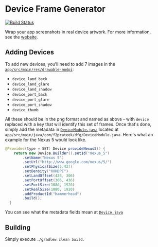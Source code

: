 Device Frame Generator
=======================

[![Build Status](https://travis-ci.org/f2prateek/android-device-frame-generator.png)](https://travis-ci.org/f2prateek/android-device-frame-generator)

Wrap your app screenshots in real device artwork. For more information, see the [website](http://f2prateek.com/android-device-frame-generator).

Adding Devices
--------------

To add new devices, you'll need to add 7 images in the [`app/src/main/res/drawable-nodpi`](https://github.com/f2prateek/android-device-frame-generator/tree/master/app/src/main/res/drawable-nodpi):
* `device_land_back`
* `device_land_glare`
* `device_land_shadow`
* `device_port_back`
* `device_port_glare`
* `device_port_shadow`
* `device_thumb`

All these should be in the png format and named as above - with `device` replaced with a key that will identify this set of frames.
Once that's done, simply add the metadata in [`DeviceModule.java`](https://github.com/f2prateek/android-device-frame-generator/blob/master/app/src/main/java/com/f2prateek/dfg/DeviceModule.java) located at `app/src/main/java/com/f2prateek/dfg/DeviceModule.java`.
Here's what an example for the Nexus 5 would look like.

```java
@Provides(type = SET) Device provideNexus5() {
    return new Device.Builder().setId("nexus_5")
        .setName("Nexus 5")
        .setUrl("http://www.google.com/nexus/5/")
        .setPhysicalSize(5.43f)
        .setDensity("XXHDPI")
        .setLandOffset(436, 306)
        .setPortOffset(306, 436)
        .setPortSize(1080, 1920)
        .setRealSize(1080, 1920)
        .addProductId("hammerhead")
        .build();
  }
```

You can see what the metadata fields mean at [`Device.java`](https://github.com/f2prateek/android-device-frame-generator/blob/master/app/src/main/java/com/f2prateek/dfg/model/Device.java#L27)

Building
---------
Simply execute `./gradlew clean build`.
